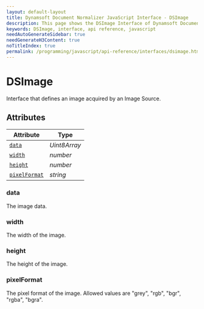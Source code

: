 ```yaml
---
layout: default-layout
title: Dynamsoft Document Normalizer JavaScript Interface - DSImage
description: This page shows the DSImage Interface of Dynamsoft Document Normalizer for JavaScript SDK.
keywords: DSImage, interface, api reference, javascript
needAutoGenerateSidebar: true
needGenerateH3Content: true
noTitleIndex: true
permalink: /programming/javascript/api-reference/interfaces/dsimage.html
---
```


# DSImage

Interface that defines an image acquired by an Image Source.

## Attributes

| Attribute | Type |
|---------- | ---- |
| [`data`](#data) | *Uint8Array* |
| [`width`](#width) | *number* |
| [`height`](#height) | *number* |
| [`pixelFormat`](#pixelformat) | *string* |

### data

The image data.

### width

The width of the image.

### height

The height of the image.

### pixelFormat

The pixel format of the image. Allowed values are "grey", "rgb", "bgr", "rgba", "bgra".
